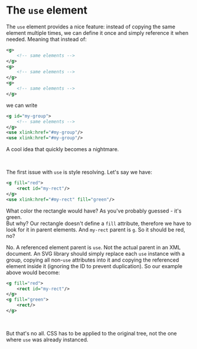 # The `use` element

The `use` element provides a nice feature: instead of copying the same
element multiple times, we can define it once and simply reference it when needed.
Meaning that instead of:

```xml
<g>
    <!-- same elements -->
</g>
<g>
    <!-- same elements -->
</g>
<g>
    <!-- same elements -->
</g>
```

we can write

```xml
<g id="my-group">
    <!-- same elements -->
</g>
<use xlink:href="#my-group"/>
<use xlink:href="#my-group"/>
```

A cool idea that quickly becomes a nightmare.

<br>

The first issue with `use` is style resolving. Let's say we have:

```xml
<g fill="red">
    <rect id="my-rect"/>
</g>
<use xlink:href="#my-rect" fill="green"/>
```

What color the rectangle would have? As you've probably guessed - it's green.<br>
But why? Our rectangle doesn't define a `fill` attribute, therefore we have to look
for it in parent elements. And `my-rect` parent is `g`. So it should be red, no?

No. A referenced element parent is `use`. Not the actual parent in an XML document.
An SVG library should simply replace each `use` instance
with a group, copying all non-`use` attributes into it and
copying the referenced element inside it (ignoring the ID to prevent duplication).
So our example above would become:

```xml
<g fill="red">
    <rect id="my-rect"/>
</g>
<g fill="green">
    <rect/>
</g>
```

<br>

But that's no all. CSS has to be applied to the original tree,
not the one where `use` was already instanced.
